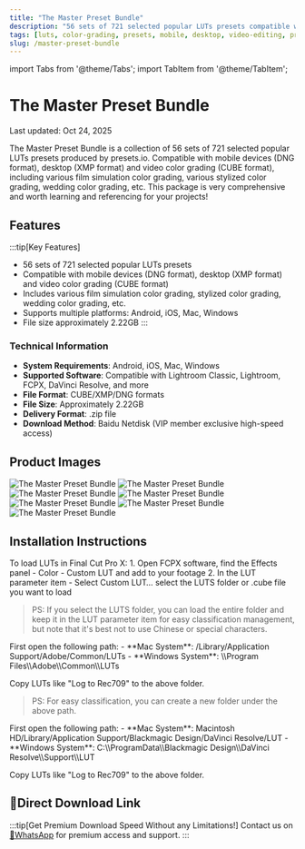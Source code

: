 ```yaml
---
title: "The Master Preset Bundle"
description: "56 sets of 721 selected popular LUTs presets compatible with mobile, desktop and video color grading"
tags: [luts, color-grading, presets, mobile, desktop, video-editing, professional]
slug: /master-preset-bundle
---
```

import Tabs from '@theme/Tabs';
import TabItem from '@theme/TabItem';

# The Master Preset Bundle

<time datetime="2025-10-24">Last updated: Oct 24, 2025</time>

The Master Preset Bundle is a collection of 56 sets of 721 selected popular LUTs presets produced by presets.io. Compatible with mobile devices (DNG format), desktop (XMP format) and video color grading (CUBE format), including various film simulation color grading, various stylized color grading, wedding color grading, etc. This package is very comprehensive and worth learning and referencing for your projects!

## Features

:::tip[Key Features]
- 56 sets of 721 selected popular LUTs presets
- Compatible with mobile devices (DNG format), desktop (XMP format) and video color grading (CUBE format)
- Includes various film simulation color grading, stylized color grading, wedding color grading, etc.
- Supports multiple platforms: Android, iOS, Mac, Windows
- File size approximately 2.22GB
:::

### Technical Information

- **System Requirements**: Android, iOS, Mac, Windows
- **Supported Software**: Compatible with Lightroom Classic, Lightroom, FCPX, DaVinci Resolve, and more
- **File Format**: CUBE/XMP/DNG formats
- **File Size**: Approximately 2.22GB
- **Delivery Format**: .zip file
- **Download Method**: Baidu Netdisk (VIP member exclusive high-speed access)

## Product Images

![The Master Preset Bundle](https://www.vfx123.com/wp-content/uploads/2025/04/1745649456-f17d7c445f433b.jpg)
![The Master Preset Bundle](https://www.vfx123.com/wp-content/uploads/2025/04/1745649466-088cef2f6347220.jpg)
![The Master Preset Bundle](https://www.vfx123.com/wp-content/uploads/2025/04/1745649481-2592a1f796124fb.jpg)
![The Master Preset Bundle](https://www.vfx123.com/wp-content/uploads/2025/04/1745649491-3b1a6f1eb554a34.jpg)
![The Master Preset Bundle](https://www.vfx123.com/wp-content/uploads/2025/04/1745649501-468ef4978b7095d.jpg)
![The Master Preset Bundle](https://www.vfx123.com/wp-content/uploads/2025/04/1745649512-95dd5a8abf78c86.jpg)
![The Master Preset Bundle](https://www.vfx123.com/wp-content/uploads/2025/04/1745649526-3bbe11c4e2d3c29.jpg)

## Installation Instructions

<Tabs>
<TabItem value="fcpx" label="Final Cut Pro X">
To load LUTs in Final Cut Pro X:
1. Open FCPX software, find the Effects panel - Color - Custom LUT and add to your footage
2. In the LUT parameter item - Select Custom LUT… select the LUTS folder or .cube file you want to load

> PS: If you select the LUTS folder, you can load the entire folder and keep it in the LUT parameter item for easy classification management, but note that it's best not to use Chinese or special characters.
</TabItem>

<TabItem value="premiere" label="Premiere Pro">
First open the following path:
- **Mac System**: /Library/Application Support/Adobe/Common/LUTs
- **Windows System**: \\Program Files\\Adobe\\Common\\LUTs

Copy LUTs like "Log to Rec709" to the above folder.

> PS: For easy classification, you can create a new folder under the above path.
</TabItem>

<TabItem value="resolve" label="DaVinci Resolve">
First open the following path:
- **Mac System**: Macintosh HD/Library/Application Support/Blackmagic Design/DaVinci Resolve/LUT
- **Windows System**: C:\\ProgramData\\Blackmagic Design\\DaVinci Resolve\\Support\\LUT

Copy LUTs like "Log to Rec709" to the above folder.

</TabItem>
</Tabs>

## 🚀Direct Download Link

:::tip[Get Premium Download Speed Without any Limitations!]
Contact us on [💬WhatsApp](https://wa.me/+8613237610083) for premium  access and support.
:::
